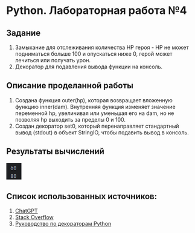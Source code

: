 # Python. Лабораторная работа №4

## Задание

1. Замыкание для отслеживания количества HP героя - HP не может подниматься больше 100 и опускаться ниже 0, герой может лечиться или получать урон.
2. Декоратор для подавления вывода функции на консоль.

## Описание проделанной работы
1. Создана функция outer(hp), которая возвращает вложенную функцию inner(dam).
   Внутренняя функция изменяет значение переменной hp, увеличивая или уменьшая его на dam, 
   но не позволяя hp выходить за пределы 0 и 100.
2. Создан декоратор set0, который перенаправляет стандартный вывод (stdout) в объект StringIO, 
   чтобы подавить вывод в консоль.
## Результаты вычислений

![img.png](img/img.png)



## Список использованных источников:

1. [ChatGPT](https://chatgpt.com/)
2. [Stack Overflow](https://stackoverflow.com/)
3. [Руководство по декораторам Python](https://pythonru.com/osnovy/rukovodstvo-po-dekoratoram-python)
